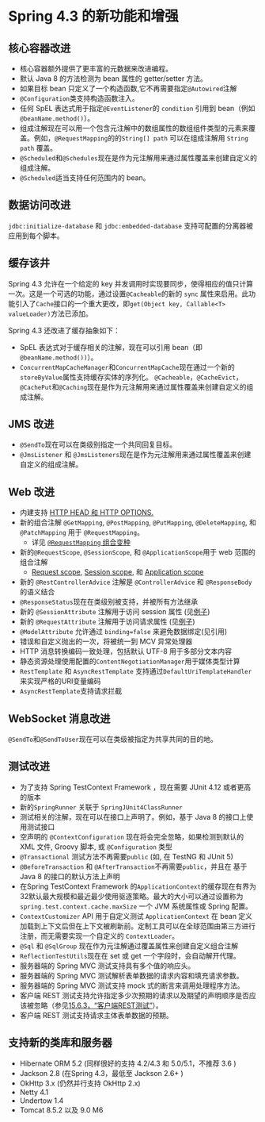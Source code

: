 Spring 4.3 的新功能和增强
====

## 核心容器改进

* 核心容器额外提供了更丰富的元数据来改进编程。
* 默认 Java 8 的方法检测为 bean 属性的 getter/setter 方法。
* 如果目标 bean 只定义了一个构造函数,它不再需要指定`@Autowired`注解
* `@Configuration`类支持构造函数注入。
* 任何 SpEL 表达式用于指定`@EventListener`的 `condition` 引用到  bean（例如`@beanName.method()`）。
* 组成注解现在可以用一个包含元注解中的数组属性的数组组件类型的元素来覆盖。例如，`@RequestMapping`的的`String[] path` 可以在组成注解用 `String path` 覆盖。
* `@Scheduled`和`@Schedules`现在是作为元注解用来通过属性覆盖来创建自定义的组成注解。
* `@Scheduled`适当支持任何范围内的 bean。

## 数据访问改进

`jdbc:initialize-database` 和 `jdbc:embedded-database` 支持可配置的分离器被应用到每个脚本。

## 缓存该井

Spring 4.3 允许在一个给定的 key 并发调用时实现要同步，使得相应的值只计算一次。这是一个可选的功能，通过设置`@Cacheable`的新的 `sync` 属性来启用。此功能引入了`Cache`接口的一个重大更改，即`get(Object key, Callable<T> valueLoader)`方法已添加。

Spring 4.3 还改进了缓存抽象如下：

* SpEL 表达式对于缓存相关的注解，现在可以引用 bean（即`@beanName.method())`）。
* `ConcurrentMapCacheManager`和`ConcurrentMapCache`现在通过一个新的`storeByValue`属性支持缓存实体的序列化。
`@Cacheable`，`@CacheEvict`，`@CachePut`和`@Caching`现在是作为元注解用来通过属性覆盖来创建自定义的组成注解。

## JMS 改进

* `@SendTo`现在可以在类级别指定一个共同回复目标。
* `@JmsListener` 和 `@JmsListeners`现在是作为元注解用来通过属性覆盖来创建自定义的组成注解。

## Web 改进

* 内建支持 [HTTP HEAD 和 HTTP OPTIONS.](http://docs.spring.io/spring/docs/current/spring-framework-reference/htmlsingle/#mvc-ann-requestmapping-head-options)
* 新的组合注解 `@GetMapping`, `@PostMapping`, `@PutMapping`, `@DeleteMapping`, 和 `@PatchMapping` 用于 `@RequestMapping`。
    * 详见 [`@RequestMapping` 组合变种](http://docs.spring.io/spring/docs/current/spring-framework-reference/htmlsingle/#mvc-ann-requestmapping-composed)
* 新的`@RequestScope`, `@SessionScope`, 和 `@ApplicationScope`用于 web 范围的组合注解
    *  [Request scope](http://docs.spring.io/spring/docs/current/spring-framework-reference/htmlsingle/#beans-factory-scopes-request), [Session scope](http://docs.spring.io/spring/docs/current/spring-framework-reference/htmlsingle/#beans-factory-scopes-session), 和 [Application scope](http://docs.spring.io/spring/docs/current/spring-framework-reference/htmlsingle/#beans-factory-scopes-application) 
* 新的 `@RestControllerAdvice` 注解是 `@ControllerAdvice` 和 `@ResponseBody` 的语义结合
* `@ResponseStatus`现在在类级别被支持，并被所有方法继承
* 新的 `@SessionAttribute` 注解用于访问 session 属性 (见[例子](http://docs.spring.io/spring/docs/current/spring-framework-reference/htmlsingle/#mvc-ann-sessionattrib-global))
* 新的 `@RequestAttribute` 注解用于访问请求属性 (见[例子](http://docs.spring.io/spring/docs/current/spring-framework-reference/htmlsingle/#mvc-ann-requestattrib))
* `@ModelAttribute` 允许通过 `binding=false` 来避免数据绑定(见引用)
* 错误和自定义抛出的一次，将被统一到 MCV 异常处理器
* HTTP 消息转换编码一致处理，包括默认 UTF-8 用于多部分文本内容
* 静态资源处理使用配置的`ContentNegotiationManager`用于媒体类型计算
* `RestTemplate` 和 `AsyncRestTemplate` 支持通过`DefaultUriTemplateHandler` 来实现严格的URI变量编码
* `AsyncRestTemplate`支持请求拦截

## WebSocket 消息改进

`@SendTo`和`@SendToUser`现在可以在类级被指定为共享共同的目的地。

## 测试改进

* 为了支持 Spring TestContext Framework ，现在需要 JUnit 4.12  或者更高的版本
* 新的`SpringRunner` 关联于 `SpringJUnit4ClassRunner`
* 测试相关的注解，现在可以在接口上声明了。例如，基于 Java 8 的接口上使用测试接口
* 空声明的  `@ContextConfiguration` 现在将会完全忽略，如果检测到默认的 XML 文件, Groovy 脚本, 或 `@Configuration` 类型
* `@Transactional` 测试方法不再需要`public` (如, 在 TestNG 和 JUnit 5)
* `@BeforeTransaction` 和 `@AfterTransaction`不再需要`public`，并且在 基于 Java 8 的接口的默认方法上声明
* 在Spring TestContext Framework 的`ApplicationContext`的缓存现在有界为32默认最大规模和最近最少使用驱逐策略。最大的大小可以通过设置称为`spring.test.context.cache.maxSize` 一个 JVM 系统属性或 Spring 配置。
* `ContextCustomizer` API 用于自定义测试 `ApplicationContext` 在 bean 定义加载到上下文后但在上下文被刷新前。定制工具可以在全球范围由第三方进行注册，而无需要实现一个自定义的 `ContextLoader`。
* `@Sql` 和 `@SqlGroup` 现在作为元注解通过覆盖属性来创建自定义组合注解
* `ReflectionTestUtils`现在在 set 或 get 一个字段时，会自动解开代理。
* 服务器端的 Spring MVC 测试支持具有多个值的响应头。
* 服务器端的 Spring MVC 测试解析表单数据的请求内容和填充请求参数。
* 服务器端的 Spring MVC 测试支持 mock 式的断言来调用处理程序方法。
* 客户端 REST 测试支持允许指定多少次预期的请求以及期望的声明顺序是否应该被忽略（参见[15.6.3，“客户端REST测试”](http://docs.spring.io/spring/docs/current/spring-framework-reference/htmlsingle/#spring-mvc-test-client)）。
* 客户端 REST 测试支持请求主体表单数据的预期。

## 支持新的类库和服务器

* Hibernate ORM 5.2 (同样很好的支持 4.2/4.3 和 5.0/5.1，不推荐  3.6 )
* Jackson 2.8 (在Spring 4.3，最低至 Jackson 2.6+ )
* OkHttp 3.x (仍然并行支持 OkHttp 2.x)
* Netty 4.1
* Undertow 1.4
* Tomcat 8.5.2 以及 9.0 M6